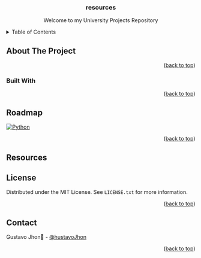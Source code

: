 <a id="readme-top"></a>
<!-- PROJECT LOGO -->
<br />
<div align="center">

  <h3 align="center">resources</h3>

  <p align="center">
    Welcome to my University Projects Repository
  </p>

</div>

<!-- TABLE OF CONTENTS -->
<details>
  <summary>Table of Contents</summary>
  <ol>
    <li>
      <a href="#about-the-project">About The Project</a>
      <ul>
        <li><a href="#built-with">Built With</a></li>
      </ul>
    </li>
    <li><a href="#usage">Usage</a></li>
    <li><a href="#roadmap">Roadmap</a></li>
    <li><a href="#resources">Resources</a></li>
    <li><a href="#license">License</a></li>
    <li><a href="#contact">Contact</a></li>
  </ol>
</details> 

<!-- ABOUT THE PROJECT -->
## About The Project

<p align="right">(<a href="#readme-top">back to top</a>)</p>

### Built With

<p align="right">(<a href="#readme-top">back to top</a>)</p>

<!-- ROADMAP -->
## Roadmap

[![Python](https://img.shields.io/badge/Python-3776AB.svg?style=for-the-badge&logo=Python&logoColor=white)](./resources/development/Python/)

<p align="right">(<a href="#readme-top">back to top</a>)</p>

## Resources


<!-- LICENSE -->
## License

Distributed under the MIT License. See `LICENSE.txt` for more information.

<p align="right">(<a href="#readme-top">back to top</a>)</p>

<!-- CONTACT -->
## Contact

Gustavo Jhon🐧 - [@hustavoJhon](https://x.com/hustavoJhon)

<p align="right">(<a href="#readme-top">back to top</a>)</p>
